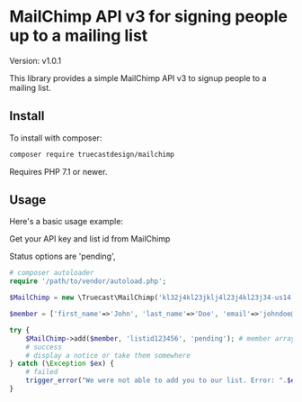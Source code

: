 MailChimp API v3 for signing people up to a mailing list
=======================================

Version: v1.0.1

This library provides a simple MailChimp API v3 to signup people to a mailing list.

Install
-------

To install with composer:

```sh
composer require truecastdesign/mailchimp
```

Requires PHP 7.1 or newer.

Usage
-----

Here's a basic usage example:

Get your API key and list id from MailChimp

Status options are 'pending', 

```php
# composer autoloader
require '/path/to/vendor/autoload.php';

$MailChimp = new \Truecast\MailChimp('kl32j4kl23jklj4l23j4kl23j34-us14');

$member = ['first_name'=>'John', 'last_name'=>'Doe', 'email'=>'johndoe@gmail.com'];

try {
	$MailChimp->add($member, 'listid123456', 'pending'); # member array, list id, status
	# success
	# display a notice or take them somewhere
} catch (\Exception $ex) {
	# failed
	trigger_error("We were not able to add you to our list. Error: ".$ex->getMessage(), 256);
}
```

